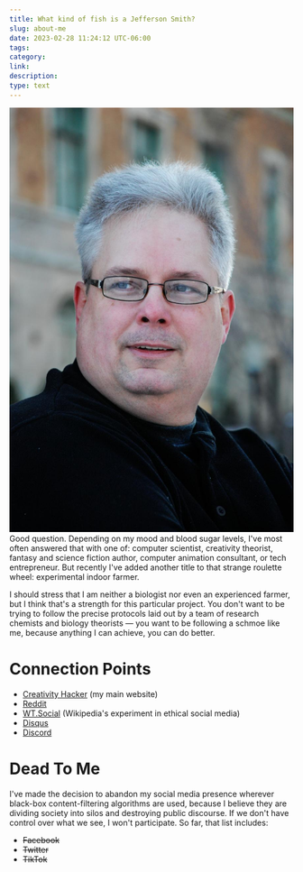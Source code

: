 ```yaml
---
title: What kind of fish is a Jefferson Smith?
slug: about-me
date: 2023-02-28 11:24:12 UTC-06:00
tags: 
category: 
link: 
description: 
type: text
---
```


<img src="/images/Jeff-Headshot.jpg" class="float-right col-md-4"></img>
Good question. Depending on my mood and blood sugar levels, I've most often answered that with one of: computer scientist, creativity theorist, fantasy and science fiction author, computer animation consultant, or tech entrepreneur. But recently I've added another title to that strange roulette wheel: experimental indoor farmer.

I should stress that I am neither a biologist nor even an experienced farmer, but I think that's a strength for this particular project. You don't want to be trying to follow the precise protocols laid out by a team of research chemists and biology theorists — you want to be following a schmoe like me, because anything I can achieve, you can do better.

# Connection Points

- [Creativity Hacker](https://creativityhacker.ca) (my main website)
- [Reddit](https://reddit.com/u/JeffersonSmithAuthor)
- [WT.Social](https://wt.social/u/jefferson-smith) (Wikipedia's experiment in ethical social media)
- [Disqus](https://disqus.com/by/disqus_FHrYVTzhAH/)
- [Discord](https://discordapp.com/users/927212747953934367)

# Dead To Me
I've made the decision to abandon my social media presence wherever black-box content-filtering algorithms are used, because I believe they are dividing society into silos and destroying public discourse. If we don't have control over what we see, I won't participate. So far, that list includes:

- ~~Facebook~~
- ~~Twitter~~
- ~~TikTok~~
